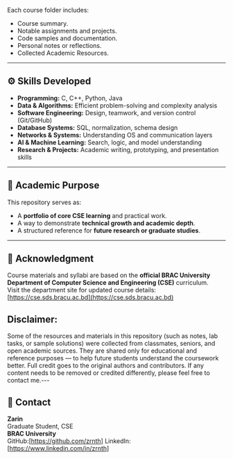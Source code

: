 
Each course folder includes:
- Course summary.  
- Notable assignments and projects.  
- Code samples and documentation.  
- Personal notes or reflections.
- Collected Academic Resources.

---

## ⚙️ Skills Developed

- **Programming:** C, C++, Python, Java  
- **Data & Algorithms:** Efficient problem-solving and complexity analysis  
- **Software Engineering:** Design, teamwork, and version control (Git/GitHub)  
- **Database Systems:** SQL, normalization, schema design  
- **Networks & Systems:** Understanding OS and communication layers  
- **AI & Machine Learning:** Search, logic, and model understanding  
- **Research & Projects:** Academic writing, prototyping, and presentation skills  

---

## 🧠 Academic Purpose

This repository serves as:
- A **portfolio of core CSE learning** and practical work.  
- A way to demonstrate **technical growth and academic depth**.  
- A structured reference for **future research or graduate studies**.  

---

## 📜 Acknowledgment

Course materials and syllabi are based on the **official BRAC University Department of Computer Science and Engineering (CSE)** curriculum.  
Visit the department site for updated course details: [https://cse.sds.bracu.ac.bd](https://cse.sds.bracu.ac.bd)

## Disclaimer:
Some of the resources and materials in this repository (such as notes, lab tasks, or sample solutions) were collected from classmates, seniors, and open academic sources. They are shared only for educational and reference purposes — to help future students understand the coursework better. Full credit goes to the original authors and contributors. If any content needs to be removed or credited differently, please feel free to contact me.---


## 📧 Contact

**Zarin**  
Graduate Student, CSE  
**BRAC University**  
GitHub:[https://github.com/zrnth]
LinkedIn:[https://www.linkedin.com/in/zrnth]
